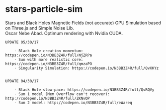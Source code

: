 # stars-particle-sim
Stars and Black Holes Magnetic Fields (not accurate) GPU Simulation based on Three.js and Simple Noise Lib. <br>
Oscar Nebe Abad. Optimum rendering with Nvidia CUDA.

	UPDATE 05/30/17 

		· Black Hole creation momentum: https://codepen.io/N3BB3Z4R/full/NjZRPa
		· Sun with more realistic core: https://codepen.io/N3BB3Z4R/full/qmzaPO
		· Singularity Simulation: https://codepen.io/N3BB3Z4R/full/QvXKYz


	UPDATE 04/30/17 

		· Black Hole slow-pace: https://codepen.io/N3BB3Z4R/full/QvRQVy
		· Sun 1 model (Mem Overflow can't recover): http://codepen.io/N3BB3Z4R/full/ZKNvOP
		· Sun 2 model: http://codepen.io/N3BB3Z4R/full/eWareq
